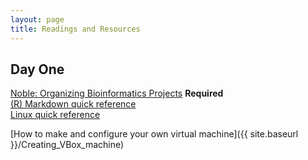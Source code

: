 ```yaml
---
layout: page
title: Readings and Resources
---
```


## Day One
[Noble: Organizing Bioinformatics Projects](http://journals.plos.org/ploscompbiol/article?id=10.1371/journal.pcbi.1000424#pcbi-1000424-g001) __Required__  
[(R) Markdown quick reference](http://rmarkdown.rstudio.com/authoring_basics.html)  
[Linux quick reference](http://www.linuxdevcenter.com/excerpt/LinuxPG_quickref/linux.pdf) 

[How to make and configure your own virtual machine]({{ site.baseurl }}/Creating_VBox_machine) 
